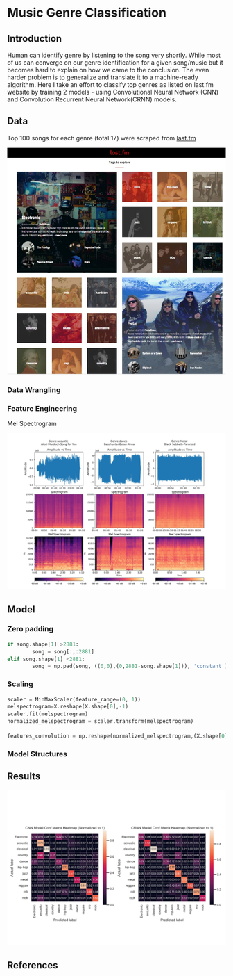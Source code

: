 # Music Genre Classification

## Introduction

Human can identify genre by listening to the song very shortly. While most of us can converge on our genre identification for a given song/music but it becomes hard to explain on how we came to the conclusion. 
The even harder problem is to generalize and translate it to a machine-ready algorithm. Here I take an effort to classify top genres as listed on last.fm website by training 2 models - using Convolutional Neural Network (CNN) and Convolution Recurrent Neural Network(CRNN) models.

## Data

Top 100 songs for each genre (total 17) were scraped from [last.fm](https://www.last.fm/music)

![alt text](https://github.com/swami84/music_genre_classification/blob/master/data/images/last_fm_homepage.jpg)



### Data Wrangling



### Feature Engineering

Mel Spectrogram

![alt text](https://github.com/swami84/music_genre_classification/blob/master/data/images/genre_spectrograms.jpg)

## Model

### Zero padding

```python
if song.shape[1] >2881:
        song = song[:,:2881]
elif song.shape[1] <2881:
        song = np.pad(song, ((0,0),(0,2881-song.shape[1])), 'constant')
```

### Scaling

```python
scaler = MinMaxScaler(feature_range=(0, 1))
melspectrogram=X.reshape(X.shape[0],-1)
scaler.fit(melspectrogram)
normalized_melspectrogram = scaler.transform(melspectrogram)

features_convolution = np.reshape(normalized_melspectrogram,(X.shape[0],128, -1,1))
```

### Model Structures


## Results



![alt text](https://github.com/swami84/music_genre_classification/blob/master/data/images/model_comparison_norm_heatmap.jpg)





## References

[^https://www.sciencedirect.com/science/article/pii/S1877050919310646]: Music Recommender System Based on Genre using Convolutional Recurrent Neural Networks by Adiyansjah, Alexander A S Gunawan and Derwin Suhartono

